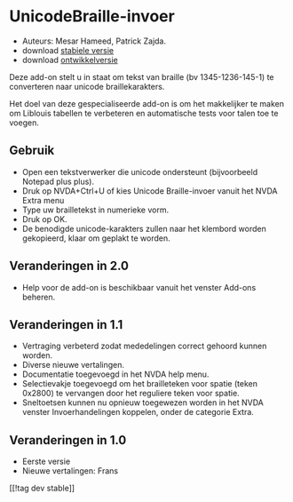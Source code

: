 # UnicodeBraille-invoer #

* Auteurs: Mesar Hameed, Patrick Zajda.
* download [stabiele versie][1]
* download [ontwikkelversie][2]

Deze add-on stelt u in staat om tekst van braille (bv 1345-1236-145-1) te
converteren naar unicode braillekarakters.

Het doel van deze gespecialiseerde add-on is om het makkelijker te maken om
Liblouis tabellen te verbeteren en automatische tests voor talen toe te
voegen.

## Gebruik ##

* Open een tekstverwerker die unicode ondersteunt (bijvoorbeeld Notepad plus
  plus).
* Druk op NVDA+Ctrl+U of kies Unicode Braille-invoer vanuit het NVDA Extra
  menu
* Type uw brailletekst in numerieke vorm.
* Druk op OK.
* De benodigde unicode-karakters zullen naar het klembord worden gekopieerd,
  klaar om geplakt te worden.

## Veranderingen in 2.0 ##

* Help voor de add-on is beschikbaar vanuit het venster Add-ons beheren.

## Veranderingen in 1.1 ##

* Vertraging verbeterd zodat mededelingen correct gehoord kunnen worden.
* Diverse nieuwe vertalingen.
* Documentatie toegevoegd in het NVDA help menu.
* Selectievakje toegevoegd om het brailleteken voor spatie (teken 0x2800) te
  vervangen door het reguliere teken voor spatie.
* Sneltoetsen kunnen nu opnieuw toegewezen worden in het NVDA venster
  Invoerhandelingen koppelen, onder de categorie Extra.

## Veranderingen in 1.0 ##

* Eerste versie
* Nieuwe vertalingen: Frans

[[!tag dev stable]]

[1]: http://addons.nvda-project.org/files/get.php?file=ubi

[2]: http://addons.nvda-project.org/files/get.php?file=ubi-dev
